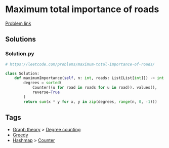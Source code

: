 # Maximum total importance of roads

[Problem link](https://leetcode.com/problems/maximum-total-importance-of-roads/)

## Solutions


### Solution.py
```py
# https://leetcode.com/problems/maximum-total-importance-of-roads/

class Solution:
    def maximumImportance(self, n: int, roads: List[List[int]]) -> int:
        degrees = sorted(
            Counter((u for road in roads for u in road)). values(),
            reverse=True
        )
        return sum(x * y for x, y in zip(degrees, range(n, 0, -1)))
```
## Tags

* [Graph theory](/README.md#Graph_theory) > [Degree counting](/README.md#Graph_theory-Degree_counting)
* [Greedy](/README.md#Greedy)
* [Hashmap](/README.md#Hashmap) > [Counter](/README.md#Hashmap-Counter)
